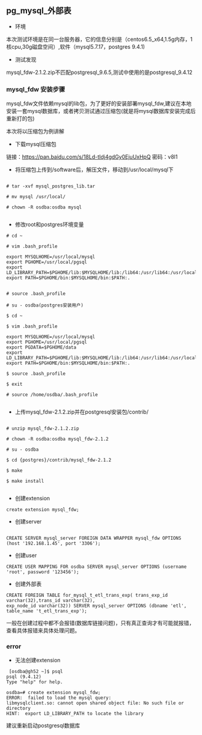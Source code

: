 ﻿
## pg_mysql_外部表

- 环境

本次测试环境是在同一台服务器，它的信息分别是（centos6.5_x64,1.5g内存，1核cpu,30g磁盘空间）,软件（mysql5.7.17，postgres 9.4.1)

- 测试发现

mysql_fdw-2.1.2.zip不匹配postgresql_9.6.5,测试中使用的是postgresql_9.4.12

### mysql_fdw 安装步骤

mysql_fdw文件依赖mysql的lib包，为了更好的安装部署mysql_fdw,建议在本地安装一套mysql数据库，或者拷贝测试通过压缩包(就是将mysql数据库安装完成后重新打的包)

本次将以压缩包为例讲解

- 下载mysql压缩包

链接：https://pan.baidu.com/s/18Ld-tIdj4gdGy0EjuUxHpQ 密码：v8l1

- 将压缩包上传到/software后，解压文件，移动到/usr/local/mysql下

```

# tar -xvf mysql_postgres_lib.tar 

# mv mysql /usr/local/

# chown -R osdba:osdba mysql


```

- 修改root和postgres环境变量

```
# cd ~

# vim .bash_profile

export MYSQLHOME=/usr/local/mysql
export PGHOME=/usr/local/pgsql
export LD_LIBRARY_PATH=$PGHOME/lib:$MYSQLHOME/lib:/lib64:/usr/lib64:/usr/local/lib64:/lib:/usr/lib:/usr/local/lib
export PATH=$PGHOME/bin:$MYSQLHOME/bin:$PATH:.


# source .bash_profile

# su - osdba(postgres安装用户)

$ cd ~

$ vim .bash_profile

export MYSQLHOME=/usr/local/mysql
export PGHOME=/usr/local/pgsql
export PGDATA=$PGHOME/data
export LD_LIBRARY_PATH=$PGHOME/lib:$MYSQLHOME/lib:/lib64:/usr/lib64:/usr/local/lib64:/lib:/usr/lib:/usr/local/lib
export PATH=$PGHOME/bin:$MYSQLHOME/bin:$PATH:.

$ source .bash_profile

$ exit

# source /home/osdba/.bash_profile


```

- 上传mysql_fdw-2.1.2.zip并在postgresql安装包/contrib/

```

# unzip mysql_fdw-2.1.2.zip 

# chown -R osdba:osdba mysql_fdw-2.1.2

# su - osdba

$ cd {postgres}/contrib/mysql_fdw-2.1.2

$ make 

$ make install


```

- 创建extension

```
create extension mysql_fdw;

```
- 创建server

```

CREATE SERVER mysql_server FOREIGN DATA WRAPPER mysql_fdw OPTIONS (host '192.168.1.45', port '3306'); 

```

- 创建user

```
CREATE USER MAPPING FOR osdba SERVER mysql_server OPTIONS (username 'root', password '123456'); 

```

- 创建外部表

```
CREATE FOREIGN TABLE for_mysql_t_etl_trans_exp( trans_exp_id varchar(32),trans_id varchar(32),
exp_node_id varchar(32)) SERVER mysql_server OPTIONS (dbname 'etl', table_name 't_etl_trans_exp');

```

一般在创建过程中都不会报错(数据库链接问题)，只有真正查询才有可能就报错，查看具体报错来具体处理问题。



### error

- 无法创建extension 

```
 [osdba@gh52 ~]$ psql
psql (9.4.12)
Type "help" for help.

osdba=# create extension mysql_fdw;
ERROR:  failed to load the mysql query: 
libmysqlclient.so: cannot open shared object file: No such file or directory
HINT:  export LD_LIBRARY_PATH to locate the library

```

建议重新启动postgresql数据库

